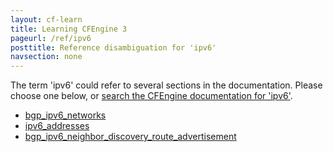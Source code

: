 ```yaml
---
layout: cf-learn
title: Learning CFEngine 3
pageurl: /ref/ipv6
posttitle: Reference disambiguation for 'ipv6'
navsection: none
---
```


The term 'ipv6' could refer to several sections in the documentation. Please choose one below, or
[search the CFEngine documentation for 'ipv6'](http://cfengine.com/docs/latest/search.html?q=ipv6).

- [bgp_ipv6_networks](http://cfengine.com/docs/latest/reference-components-routing_services_control.html#bgp_ipv6_networks)
- [ipv6_addresses](http://cfengine.com/docs/latest/reference-promise-types-interfaces.html#ipv6_addresses)
- [bgp_ipv6_neighbor_discovery_route_advertisement](http://cfengine.com/docs/latest/reference-promise-types-interfaces.html#bgp_ipv6_neighbor_discovery_route_advertisement)
